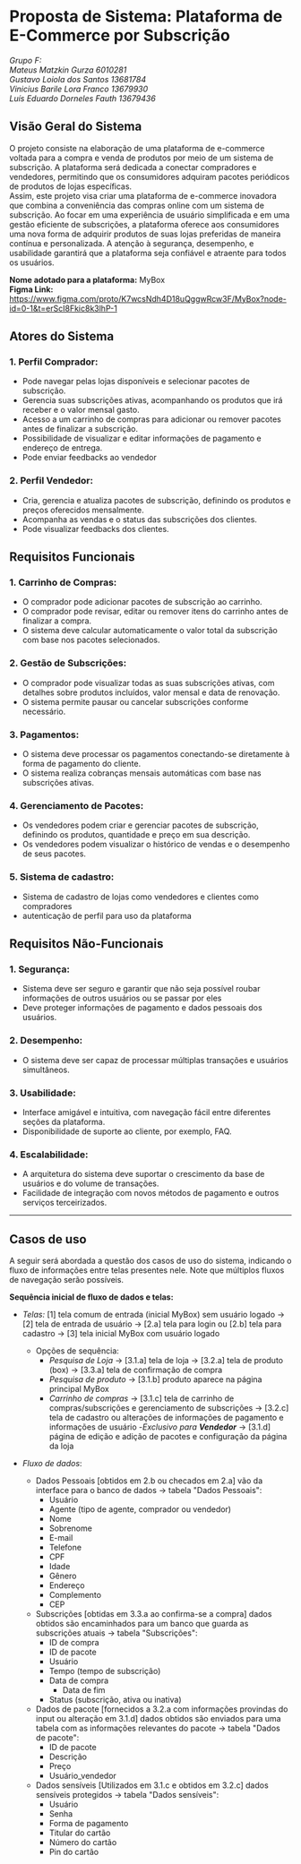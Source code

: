 # Proposta de Sistema: Plataforma de E-Commerce por Subscrição

_Grupo F:<br>
Mateus Matzkin Gurza 6010281<br>
Gustavo Loiola dos Santos 13681784<br>
Vinicius Barile Lora Franco 13679930<br>
Luís Eduardo Dorneles Fauth 13679436_<br>

## Visão Geral do Sistema

O projeto consiste na elaboração de uma plataforma de e-commerce voltada para a compra e venda de produtos por meio de um sistema de subscrição. A plataforma será dedicada a conectar compradores e vendedores, permitindo que os consumidores adquiram pacotes periódicos de produtos de lojas específicas.<br>
	Assim, este projeto visa criar uma plataforma de e-commerce inovadora que combina a conveniência das compras online com um sistema de subscrição. Ao focar em uma experiência de usuário simplificada e em uma gestão eficiente de subscrições, a plataforma oferece aos consumidores uma nova forma de adquirir produtos de suas lojas preferidas de maneira contínua e personalizada. A atenção à segurança, desempenho, e usabilidade garantirá que a plataforma seja confiável e atraente para todos os usuários.

**Nome adotado para a plataforma:** MyBox <br>
**Figma Link:** https://www.figma.com/proto/K7wcsNdh4D18uQggwRcw3F/MyBox?node-id=0-1&t=erScI8Fkic8k3lhP-1
	
## Atores do Sistema

### 1. Perfil Comprador:
   - Pode navegar pelas lojas disponíveis e selecionar pacotes de subscrição.
   - Gerencia suas subscrições ativas, acompanhando os produtos que irá receber e o valor mensal gasto.
   - Acesso a um carrinho de compras para adicionar ou remover pacotes antes de finalizar a subscrição.
   - Possibilidade de visualizar e editar informações de pagamento e endereço de entrega.
   - Pode enviar feedbacks ao vendedor


### 2. Perfil Vendedor:
   - Cria, gerencia e atualiza pacotes de subscrição, definindo os produtos e preços oferecidos mensalmente.
   - Acompanha as vendas e o status das subscrições dos clientes.
   - Pode visualizar feedbacks dos clientes.

## Requisitos Funcionais

### 1. Carrinho de Compras:
   - O comprador pode adicionar pacotes de subscrição ao carrinho.
   - O comprador pode revisar, editar ou remover itens do carrinho antes de finalizar a compra.
   - O sistema deve calcular automaticamente o valor total da subscrição com base nos pacotes selecionados.

### 2. Gestão de Subscrições:
   - O comprador pode visualizar todas as suas subscrições ativas, com detalhes sobre produtos incluídos, valor mensal e data de renovação.
   - O sistema permite pausar ou cancelar subscrições conforme necessário.

### 3. Pagamentos:
   - O sistema deve processar os pagamentos conectando-se diretamente à forma de pagamento do cliente.
   - O sistema realiza cobranças mensais automáticas com base nas subscrições ativas.

### 4. Gerenciamento de Pacotes:
   - Os vendedores podem criar e gerenciar pacotes de subscrição, definindo os produtos, quantidade e preço em sua descrição.
   - Os vendedores podem visualizar o histórico de vendas e o desempenho de seus pacotes.

### 5. Sistema de cadastro:
   - Sistema de cadastro de lojas como vendedores e clientes como compradores
   - autenticação de perfil para uso da plataforma

## Requisitos Não-Funcionais

### 1. Segurança:
   - Sistema deve ser seguro e garantir que não seja possível roubar informações de outros usuários ou se passar por eles
   - Deve proteger informações de pagamento e dados pessoais dos usuários.
  
### 2. Desempenho:
   - O sistema deve ser capaz de processar múltiplas transações e usuários simultâneos.

### 3. Usabilidade:
   - Interface amigável e intuitiva, com navegação fácil entre diferentes seções da plataforma.
   - Disponibilidade de suporte ao cliente, por exemplo, FAQ.

### 4. Escalabilidade:
   - A arquitetura do sistema deve suportar o crescimento da base de usuários e do volume de transações.
   - Facilidade de integração com novos métodos de pagamento e outros serviços terceirizados.
---

## Casos de uso
A seguir será abordada a questão dos casos de uso do sistema, indicando o fluxo de informações entre telas presentes nele. Note que múltiplos fluxos de navegação serão possíveis.<br>

**Sequência inicial de fluxo de dados e telas:**

- _Telas:_ [1] tela comum de entrada (inicial MyBox) sem usuário logado -> [2] tela de entrada de usuário -> [2.a] tela para login ou [2.b] tela para cadastro -> [3] tela inicial MyBox com usuário logado
	- Opções de sequência:
		- _Pesquisa de Loja_ -> [3.1.a] tela de loja -> [3.2.a] tela de produto (box) -> [3.3.a] tela de confirmação de compra
		- _Pesquisa de produto_ -> [3.1.b] produto aparece na página principal MyBox
		- _Carrinho de compras_ -> [3.1.c] tela de carrinho de compras/subscrições e gerenciamento de subscrições -> [3.2.c] tela de cadastro ou alterações de informações de pagamento e informações de usuário
		-_Exclusivo para **Vendedor**_ -> [3.1.d] página de edição e adição de pacotes e configuração da página da loja
 
- _Fluxo de dados_:
	- Dados Pessoais [obtidos em 2.b ou checados em 2.a] vão da interface para o banco de dados -> tabela "Dados Pessoais":
		- Usuário
		- Agente (tipo de agente, comprador ou vendedor)   
		- Nome
		- Sobrenome
		- E-mail
		- Telefone
		- CPF
		- Idade
		- Gênero
		- Endereço
		- Complemento
		- CEP
	- Subscrições [obtidas em 3.3.a ao confirma-se a compra] dados obtidos são encaminhados para um banco que guarda as subscrições atuais -> tabela "Subscrições":
		- ID de compra
		- ID de pacote
		- Usuário
		- Tempo (tempo de subscrição)
 		- Data de compra
     		- Data de fim
		- Status (subscrição, ativa ou inativa)
	- Dados de pacote [fornecidos a 3.2.a com informações provindas do input ou alteração em 3.1.d] dados obtidos são enviados para uma tabela com as informações relevantes do pacote -> tabela "Dados de pacote":
		- ID de pacote
		- Descrição
		- Preço 
		- Usuário_vendedor    
	- Dados sensíveis [Utilizados em 3.1.c e obtidos em 3.2.c] dados sensíveis protegidos -> tabela "Dados sensíveis":
		- Usuário
		- Senha
		- Forma de pagamento
		- Titular do cartão
		- Número do cartão
		- Pin do cartão       
